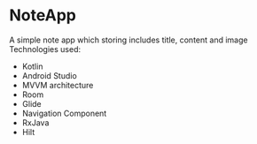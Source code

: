 # NoteApp
A simple note app which storing includes title, content and image
Technologies used:
- Kotlin
- Android Studio
- MVVM architecture
- Room
- Glide
- Navigation Component
- RxJava
- Hilt 

